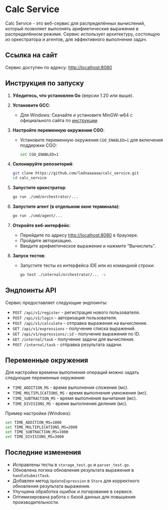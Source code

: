 # Calc Service

Calc Service - это веб-сервис для распределённых вычислений, который позволяет выполнять арифметические выражения в распределённом режиме. Сервис использует архитектуру, состоящую из оркестратора и агентов, для эффективного выполнения задач.

## Ссылка на сайт

Сервис доступен по адресу: [http://localhost:8080](http://localhost:8080)

## Инструкция по запуску

1. **Убедитесь, что установлен Go** (версии 1.20 или выше).

2. **Установите GCC**:
   - Для Windows: Скачайте и установите MinGW-w64 с официального сайта по [инструкции](https://programforyou.ru/poleznoe/kak-ustanovit-gcc-dlya-windows?ysclid=majlp37z7w118007909).
3. **Настройте переменную окружения CGO**:
   - Установите переменную окружения `CGO_ENABLED=1` для включения поддержки CGO:
     ```bash
     set CGO_ENABLED=1
     ```

4. **Склонируйте репозиторий**:
   ```bash
   git clone https://github.com/ladnaaaaaa/calc_service.git
   cd calc_service
   ```

5. **Запустите оркестратор**:
   ```bash
   go run ./cmd/orchestrator/...
   ```

6. **Запустите агент (в отдельном окне терминала)**:
   ```bash
   go run ./cmd/agent/...
   ```

7. **Откройте веб-интерфейс**:
   - Перейдите по адресу [http://localhost:8080](http://localhost:8080) в браузере.
   - Пройдите авторизацию.
   - Введите арифметическое выражение и нажмите "Вычислить".

8. **Запуск тестов**:
   - Запустите тесты из интерфейса IDE или из командной строки:
     ```bash
     go test ./internal/orchestrator/... -v
     ```

## Эндпоинты API

Сервис предоставляет следующие эндпоинты:
- `POST /api/v1/register` - регистрация нового пользователя.
- `POST /api/v1/login` - авторизация пользователя.
- `POST /api/v1/calculate` - отправка выражения на вычисление.
- `GET /api/v1/expressions` - получение списка выражений.
- `GET /api/v1/expressions/:id` - получение выражения по ID.
- `GET /internal/task` - получение задачи для вычисления.
- `POST /internal/task` - отправка результата задачи.

## Переменные окружения

Для настройки времени выполнения операций можно задать следующие переменные окружения:
- `TIME_ADDITION_MS` - время выполнения сложения (мс).
- `TIME_MULTIPLICATIONS_MS` - время выполнения умножения (мс).
- `TIME_SUBTRACTION_MS` - время выполнения вычитания (мс).
- `TIME_DIVISIONS_MS` - время выполнения деления (мс).

Пример настройки (Windows):
```bash
set TIME_ADDITION_MS=1000
set TIME_MULTIPLICATIONS_MS=2000
set TIME_SUBTRACTION_MS=1000
set TIME_DIVISIONS_MS=3000
```

## Последние изменения

- Исправлены тесты в `storage_test.go` и `parser_test.go`.
- Обновлена логика обновления результата выражения в `handleSubmitTask`.
- Добавлен метод `UpdateExpression` в `Store` для корректного обновления результата выражения.
- Улучшена обработка ошибок и логирование в сервисе.
- Оптимизирована работа с базой данных для повышения производительности.
